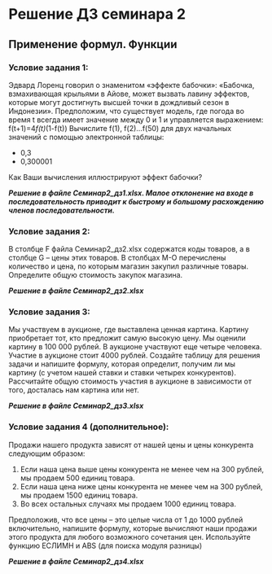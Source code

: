 ﻿# Решение ДЗ семинара 2
## Применение формул. Функции

### Условие задания 1:

Эдвард Лоренц говорил о знаменитом «эффекте бабочки»: «Бабочка, взмахивающая крыльями в Айове, может вызвать лавину эффектов, которые могут достигнуть высшей точки в дождливый сезон в Индонезии».
Предположим, что существует модель, где погода во время t всегда имеет значение между 0 и 1 и управляется выражением:
f(t+1)=4*f(t)*(1-f(t))
Вычислите f(1), f(2)…f(50) для двух начальных значений с помощью электронной таблицы:
* 0,3
* 0,300001

Как Ваши вычисления иллюстрируют эффект бабочки?

___Решение в файле Семинар2_дз1.xlsx. Малое отклонение на входе в последовательность приводит к быстрому и большому расхождению членов последовательности.___

### Условие задания 2:

В столбце F файла Cеминар2_дз2.xlsx содержатся коды товаров, а в столбце G – цены этих товаров. В столбцах М-О перечислены количество и цена, по которым магазин закупил различные товары.
Определите общую стоимость закупок магазина.

___Решение в файле Семинар2_дз2.xlsx___

### Условие задания 3:

Мы участвуем в аукционе, где выставлена ценная картина. Картину приобретает тот, кто предложит самую высокую цену. Мы оценили картину в 100 000 рублей. В аукционе участвуют еще четыре человека. Участие в аукционе стоит 4000 рублей.
Создайте таблицу для решения задачи и напишите формулу, которая определит, получим ли мы картину (с учетом нашей ставки и ставки четырех конкурентов).
Рассчитайте общую стоимость участия в аукционе в зависимости от того, досталась нам картина или нет.

___Решение в файле Семинар2_дз3.xlsx___

### Условие задания 4 (дополнительное):

Продажи нашего продукта зависят от нашей цены и цены конкурента следующим образом:
1. Если наша цена выше цены конкурента не менее чем на 300 рублей, мы продаем 500 единиц товара.
2. Если наша цена ниже цены конкурента не менее чем на 300 рублей, мы продаем 1500 единиц товара.
3. Во всех остальных случаях мы продаем 1000 единиц товара.

Предположив, что все цены – это целые числа от 1 до 1000 рублей включительно, напишите формулу, которые вычисляют наши продажи этого продукта для любого возможного сочетания цен. Используйте функцию ЕСЛИМН и ABS (для поиска модуля разницы)

___Решение в файле Семинар2_дз4.xlsx___
